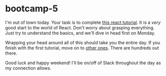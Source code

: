 # bootcamp-5

I'm out of town today. Your task is to complete [this react tutorial](https://reactjs.org/tutorial/tutorial.html). It is a _very_ good start to the world of React. Don't worry about grasping everything. Just try to understand the basics, and we'll dive in head first on Monday. 

Wrapping your head around all of this should take you the entire day. If you finish with the first tutorial, move on to [other ones](https://tylermcginnis.com/reactjs-tutorial-a-comprehensive-guide-to-building-apps-with-react/). There are hundreds out there. 

Good luck and happy weekend! I'll be on/off of Slack throughout the day as my connection allows. 

